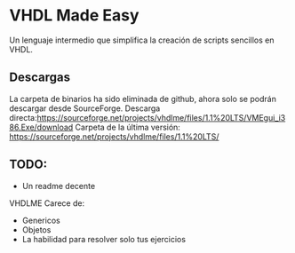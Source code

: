 # VHDL Made Easy
Un lenguaje intermedio que simplifica la creación de scripts sencillos en VHDL.
## Descargas
La carpeta de binarios ha sido eliminada de github, ahora solo se podrán descargar desde SourceForge.
Descarga directa:https://sourceforge.net/projects/vhdlme/files/1.1%20LTS/VMEgui_i386.Exe/download
Carpeta de la última versión: https://sourceforge.net/projects/vhdlme/files/1.1%20LTS/
## TODO:
<ul>
  <li>Un readme decente</li>
</ul>
VHDLME Carece de:
<ul>
  <li>Genericos</li>
  <li>Objetos</li>
  <li>La habilidad para resolver solo tus ejercicios</li>
</ul>
